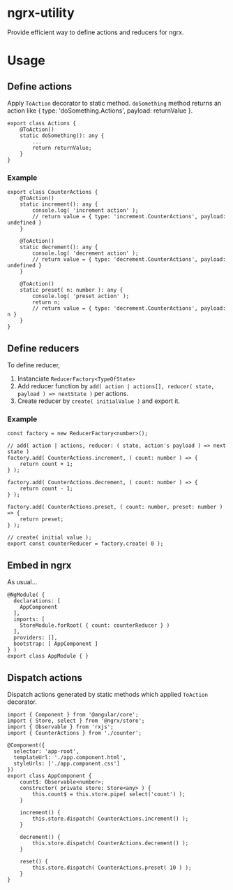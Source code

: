 # ngrx-utility
Provide efficient way to define actions and reducers for ngrx.

# Usage
## Define actions
Apply `ToAction` decorator to static method. `doSomething` method returns an action like { type: 'doSomething.Actions', payload: returnValue }.
```
export class Actions {
    @ToAction()
    static doSomething(): any {
        ...
        return returnValue;
    }
}
```

### Example
```
export class CounterActions {
    @ToAction()
    static increment(): any {
        console.log( 'increment action' );
        // return value = { type: 'increment.CounterActions', payload: undefined }
    }

    @ToAction()
    static decrement(): any {
        console.log( 'decrement action' );
        // return value = { type: 'decrement.CounterActions', payload: undefined }
    }
    
    @ToAction()
    static preset( n: number ): any {
        console.log( 'preset action' );
        return n;
        // return value = { type: 'decrement.CounterActions', payload: n }
    }
}
```

## Define reducers
To define reducer, 
1. Instanciate `ReducerFactory<TypeOfState>`
1. Add reducer function by `add( action | actions[], reducer( state, payload ) => nextState )` per actions.
1. Create reducer by `create( initialValue )` and export it.

### Example
```
const factory = new ReducerFactory<number>();

// add( action | actions, reducer: ( state, action's payload ) => next state )
factory.add( CounterActions.increment, ( count: number ) => {
    return count + 1;
} );

factory.add( CounterActions.decrement, ( count: number ) => {
    return count - 1;
} );

factory.add( CounterActions.preset, ( count: number, preset: number ) => {
    return preset;
} );

// create( initial value );
export const counterReducer = factory.create( 0 );
```

## Embed in ngrx
As usual...

```
@NgModule( {
  declarations: [
    AppComponent
  ],
  imports: [
    StoreModule.forRoot( { count: counterReducer } )
  ],
  providers: [],
  bootstrap: [ AppComponent ]
} )
export class AppModule { }
```

## Dispatch actions
Dispatch actions generated by static methods which applied `ToAction` decorator.

```
import { Component } from '@angular/core';
import { Store, select } from '@ngrx/store';
import { Observable } from 'rxjs';
import { CounterActions } from './counter';

@Component({
  selector: 'app-root',
  templateUrl: './app.component.html',
  styleUrls: ['./app.component.css']
})
export class AppComponent {
    count$: Observable<number>;
    constructor( private store: Store<any> ) {
        this.count$ = this.store.pipe( select('count') );
    }
    
    increment() {
        this.store.dispatch( CounterActions.increment() );
    }
    
    decrement() {
        this.store.dispatch( CounterActions.decrement() );
    }
    
    reset() {
        this.store.dispatch( CounterActions.preset( 10 ) );
    }
}
```
